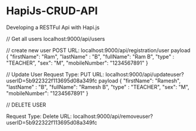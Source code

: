 # HapiJs-CRUD-API
Developing a RESTFul Api with Hapi.js

// Get all users
localhost:9000/api/users

// create new user
POST
URL: localhost:9000/api/registration/user 
payload
{
 "firstName": "Ram",
 "lastName" : "B",
 "fullName": "Ram B",
 "type" : "TEACHER",
  "sex": "M",
  "mobileNumber": "1234567891"
}

// Update User
Request Type: PUT
URL: localhost:9000/api/updateuser?userID=5b922322f113695d08a349fc
payload
{
 "firstName": "Ramesh",
 "lastName" : "B",
 "fullName": "Ramesh B",
 "type" : "TEACHER",
  "sex": "M",
  "mobileNumber": "1234567891"
}

// DELETE USER

Request Type: Delete
URL: localhost:9000/api/removeuser?userID=5b922322f113695d08a349fc

